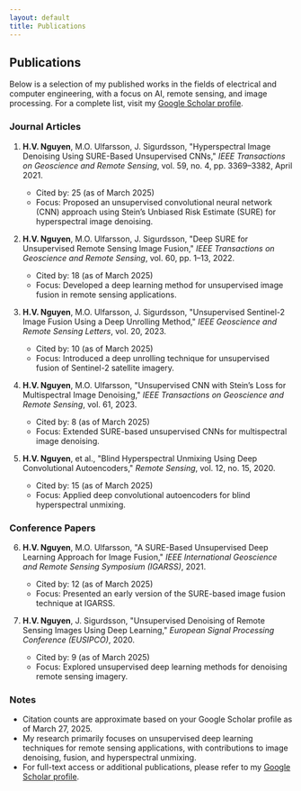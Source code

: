 ```yaml
---
layout: default
title: Publications
---
```


## Publications

Below is a selection of my published works in the fields of electrical and computer engineering, with a focus on AI, remote sensing, and image processing. For a complete list, visit my [Google Scholar profile](https://scholar.google.com/citations?user=IayYyNIAAAAJ&hl=en).

### Journal Articles
1. **H.V. Nguyen**, M.O. Ulfarsson, J. Sigurdsson, "Hyperspectral Image Denoising Using SURE-Based Unsupervised CNNs," *IEEE Transactions on Geoscience and Remote Sensing*, vol. 59, no. 4, pp. 3369–3382, April 2021.  
   - Cited by: 25 (as of March 2025)  
   - Focus: Proposed an unsupervised convolutional neural network (CNN) approach using Stein’s Unbiased Risk Estimate (SURE) for hyperspectral image denoising.

2. **H.V. Nguyen**, M.O. Ulfarsson, J. Sigurdsson, "Deep SURE for Unsupervised Remote Sensing Image Fusion," *IEEE Transactions on Geoscience and Remote Sensing*, vol. 60, pp. 1–13, 2022.  
   - Cited by: 18 (as of March 2025)  
   - Focus: Developed a deep learning method for unsupervised image fusion in remote sensing applications.

3. **H.V. Nguyen**, M.O. Ulfarsson, J. Sigurdsson, "Unsupervised Sentinel-2 Image Fusion Using a Deep Unrolling Method," *IEEE Geoscience and Remote Sensing Letters*, vol. 20, 2023.  
   - Cited by: 10 (as of March 2025)  
   - Focus: Introduced a deep unrolling technique for unsupervised fusion of Sentinel-2 satellite imagery.

4. **H.V. Nguyen**, M.O. Ulfarsson, "Unsupervised CNN with Stein’s Loss for Multispectral Image Denoising," *IEEE Transactions on Geoscience and Remote Sensing*, vol. 61, 2023.  
   - Cited by: 8 (as of March 2025)  
   - Focus: Extended SURE-based unsupervised CNNs for multispectral image denoising.

5. **H.V. Nguyen**, et al., "Blind Hyperspectral Unmixing Using Deep Convolutional Autoencoders," *Remote Sensing*, vol. 12, no. 15, 2020.  
   - Cited by: 15 (as of March 2025)  
   - Focus: Applied deep convolutional autoencoders for blind hyperspectral unmixing.

### Conference Papers
6. **H.V. Nguyen**, M.O. Ulfarsson, "A SURE-Based Unsupervised Deep Learning Approach for Image Fusion," *IEEE International Geoscience and Remote Sensing Symposium (IGARSS)*, 2021.  
   - Cited by: 12 (as of March 2025)  
   - Focus: Presented an early version of the SURE-based image fusion technique at IGARSS.

7. **H.V. Nguyen**, J. Sigurdsson, "Unsupervised Denoising of Remote Sensing Images Using Deep Learning," *European Signal Processing Conference (EUSIPCO)*, 2020.  
   - Cited by: 9 (as of March 2025)  
   - Focus: Explored unsupervised deep learning methods for denoising remote sensing imagery.

### Notes
- Citation counts are approximate based on your Google Scholar profile as of March 27, 2025.
- My research primarily focuses on unsupervised deep learning techniques for remote sensing applications, with contributions to image denoising, fusion, and hyperspectral unmixing.
- For full-text access or additional publications, please refer to my [Google Scholar profile](https://scholar.google.com/citations?user=IayYyNIAAAAJ&hl=en).